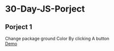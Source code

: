 # 30-Day-JS-Porject
<h2>Porject 1 </h2>
Change package ground Color By clicking A button <br>
<a href="https://samratislamtushar.github.io/30-Day-JS-Porject/project-1/" target="_blank">Demo</a>
